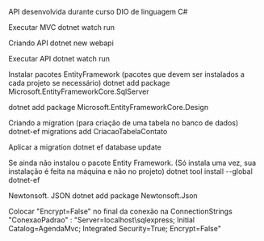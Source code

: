 API desenvolvida durante curso DIO de linguagem C#


Executar MVC
dotnet watch run

Criando API
dotnet new webapi

Executar API
dotnet watch run

Instalar pacotes EntityFramework (pacotes que devem ser instalados a cada projeto se necessário)
dotnet add package Microsoft.EntityFrameworkCore.SqlServer

dotnet add package Microsoft.EntityFrameworkCore.Design


Criando a migration (para criação de uma tabela no banco de dados)
dotnet-ef migrations add CriacaoTabelaContato

Aplicar a migration
dotnet ef database update



Se ainda não instalou o pacote Entity Framework. (Só instala uma vez, sua instalação é feita na máquina e não no projeto)
dotnet tool install --global dotnet-ef

Newtonsoft. JSON
dotnet add package Newtonsoft.Json


Colocar "Encrypt=False" no final da conexão na ConnectionStrings
"ConexaoPadrao" : "Server=localhost\\sqlexpress; Initial Catalog=AgendaMvc; Integrated Security=True; Encrypt=False"
